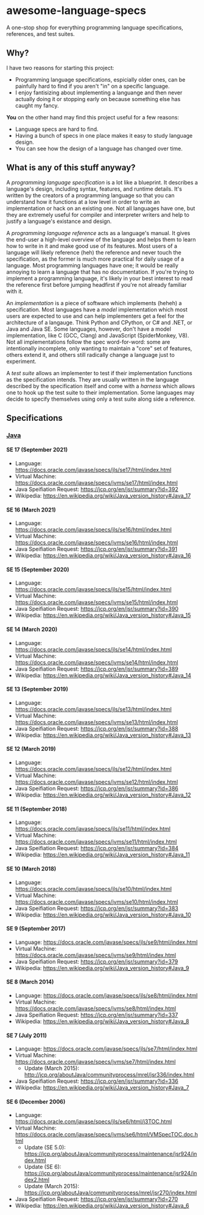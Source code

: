 # awesome-language-specs
A one-stop shop for everything programming language specifications, references, and test suites. 

## Why?
I have two reasons for starting this project:
* Programming language specifications, espicially older ones, can be painfully
hard to find if you aren't "in" on a specific language.
* I enjoy fantisizing about implementing a languange and then never actually
doing it or stopping early on because something else has caught my fancy.

**You** on the other hand may find this project useful for a few reasons:
* Language specs are hard to find.
* Having a bunch of specs in one place makes it easy to study language
design.
* You can see how the design of a language has changed over time.

## What is any of this stuff anyway?
A *programming language specification* is a lot like a blueprint. It describes
a language's design, including syntax, features, and runtime details. It's written
by the creators of a programming language so that you can understand how it functions
at a low level in order to write an implementation or hack on an existing one. Not all
languages have one, but they are extremely useful for compiler and interpreter writers
and help to justify a language's existance and design.

A *programming language reference* acts as a language's manual. It gives the end-user
a high-level overview of the language and helps them to learn how to write in it and
make good use of its features. Most users of a language will likely reference (heh)
the reference and never touch the specification, as the former is much more practical
for daily usage of a language. Most programming languages have one; it would be really
annoying to learn a language that has no documentation. If you're trying to implement
a programming language, it's likely in your best interest to read the reference first
before jumping headfirst if you're not already familiar with it.

An *implementation* is a piece of software which implements (heheh) a specification.
Most languages have a *model* implementation which most users are expected to use and
can help implementers get a feel for the architecture of a langauge. Think Python and
CPython, or C# and .NET, or Java and Java SE. Some languages, however, don't
have a model implementation, like C (GCC, Clang) and JavaScript (SpiderMonkey, V8).
Not all implementations follow the spec word-for-word: some are intentionally 
incomplete, only wanting to maintain a "core" set of features, others extend it,
and others still radically change a language just to experiment.

A *test suite* allows an implementer to test if their implementation functions as the
specification intends. They are usually written in the language described by the
specification itself and come with a *harness* which allows one to hook up the test
suite to their implementation. Some languages may decide to specify themselves using
only a test suite along side a reference.

## Specifications

### [Java](https://java.com/en/)

#### SE 17 (September 2021)
* Language: https://docs.oracle.com/javase/specs/jls/se17/html/index.html
* Virtual Machine: https://docs.oracle.com/javase/specs/jvms/se17/html/index.html
* Java Speifiation Request: https://jcp.org/en/jsr/summary?id=392
* Wikipedia: https://en.wikipedia.org/wiki/Java_version_history#Java_17

#### SE 16 (March 2021)
* Language: https://docs.oracle.com/javase/specs/jls/se16/html/index.html
* Virtual Machine: https://docs.oracle.com/javase/specs/jvms/se16/html/index.html
* Java Speifiation Request: https://jcp.org/en/jsr/summary?id=391
* Wikipedia: https://en.wikipedia.org/wiki/Java_version_history#Java_16

#### SE 15 (September 2020)
* Language: https://docs.oracle.com/javase/specs/jls/se15/html/index.html
* Virtual Machine: https://docs.oracle.com/javase/specs/jvms/se15/html/index.html
* Java Speifiation Request: https://jcp.org/en/jsr/summary?id=390
* Wikipedia: https://en.wikipedia.org/wiki/Java_version_history#Java_15

#### SE 14 (March 2020)
* Language: https://docs.oracle.com/javase/specs/jls/se14/html/index.html
* Virtual Machine: https://docs.oracle.com/javase/specs/jvms/se14/html/index.html
* Java Speifiation Request: https://jcp.org/en/jsr/summary?id=389
* Wikipedia: https://en.wikipedia.org/wiki/Java_version_history#Java_14

#### SE 13 (September 2019)
* Language: https://docs.oracle.com/javase/specs/jls/se13/html/index.html
* Virtual Machine: https://docs.oracle.com/javase/specs/jvms/se13/html/index.html
* Java Speifiation Request: https://jcp.org/en/jsr/summary?id=388
* Wikipedia: https://en.wikipedia.org/wiki/Java_version_history#Java_13

#### SE 12 (March 2019)
* Language: https://docs.oracle.com/javase/specs/jls/se12/html/index.html
* Virtual Machine: https://docs.oracle.com/javase/specs/jvms/se12/html/index.html
* Java Speifiation Request: https://jcp.org/en/jsr/summary?id=386
* Wikipedia: https://en.wikipedia.org/wiki/Java_version_history#Java_12

#### SE 11 (September 2018)
* Language: https://docs.oracle.com/javase/specs/jls/se11/html/index.html
* Virtual Machine: https://docs.oracle.com/javase/specs/jvms/se11/html/index.html
* Java Speifiation Request: https://jcp.org/en/jsr/summary?id=384
* Wikipedia: https://en.wikipedia.org/wiki/Java_version_history#Java_11

#### SE 10 (March 2018)
* Language: https://docs.oracle.com/javase/specs/jls/se10/html/index.html
* Virtual Machine: https://docs.oracle.com/javase/specs/jvms/se10/html/index.html
* Java Speifiation Request: https://jcp.org/en/jsr/summary?id=383
* Wikipedia: https://en.wikipedia.org/wiki/Java_version_history#Java_10

#### SE 9 (September 2017)
* Language: https://docs.oracle.com/javase/specs/jls/se9/html/index.html
* Virtual Machine: https://docs.oracle.com/javase/specs/jvms/se9/html/index.html
* Java Speifiation Request: https://jcp.org/en/jsr/summary?id=379
* Wikipedia: https://en.wikipedia.org/wiki/Java_version_history#Java_9

#### SE 8 (March 2014)
* Language: https://docs.oracle.com/javase/specs/jls/se8/html/index.html
* Virtual Machine: https://docs.oracle.com/javase/specs/jvms/se8/html/index.html
* Java Speifiation Request: https://jcp.org/en/jsr/summary?id=337
* Wikipedia: https://en.wikipedia.org/wiki/Java_version_history#Java_8

#### SE 7 (July 2011)
* Language: https://docs.oracle.com/javase/specs/jls/se7/html/index.html
* Virtual Machine: https://docs.oracle.com/javase/specs/jvms/se7/html/index.html
	* Update (March 2015): http://jcp.org/aboutJava/communityprocess/mrel/jsr336/index.html
* Java Speifiation Request: https://jcp.org/en/jsr/summary?id=336
* Wikipedia: https://en.wikipedia.org/wiki/Java_version_history#Java_7

#### SE 6 (December 2006)
* Language: https://docs.oracle.com/javase/specs/jls/se6/html/j3TOC.html
* Virtual Machine: https://docs.oracle.com/javase/specs/jvms/se6/html/VMSpecTOC.doc.html
	* Update (SE 5.0): https://jcp.org/aboutJava/communityprocess/maintenance/jsr924/index.html
	* Update (SE 6): https://jcp.org/aboutJava/communityprocess/maintenance/jsr924/index2.html
	* Update (March 2015): https://jcp.org/aboutJava/communityprocess/mrel/jsr270/index.html
* Java Speifiation Request: https://jcp.org/en/jsr/summary?id=270
* Wikipedia: https://en.wikipedia.org/wiki/Java_version_history#Java_6
